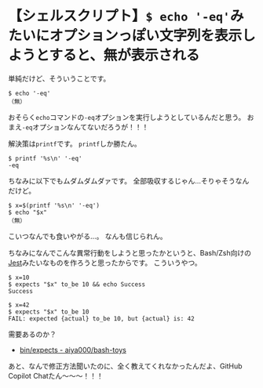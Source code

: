 # 【シェルスクリプト】`$ echo '-eq'`みたいにオプションっぽい文字列を表示しようとすると、無が表示される

単純だけど、そういうことです。

```shell-session
$ echo '-eq'
（無）
```

おそらく`echo`コマンドの`-eq`オプションを実行しようとしているんだと思う。
おまえ`-eq`オプションなんてないだろうが！！！

解決策は`printf`です。
`printf`しか勝たん。

```shell-session
$ printf '%s\n' '-eq'
-eq
```

ちなみに以下でもムダムダムダァです。
全部吸収するじゃん…そりゃそうなんだけど。

```shell-session
$ x=$(printf '%s\n' '-eq')
$ echo "$x"
（無）
```

こいつなんでも食いやがる…。
なんも信じられん。

ちなみになんでこんな異常行動をしようと思ったかというと、Bash/Zsh向けの[Jest](https://jestjs.io/ja/docs/expect)みたいなものを作ろうと思ったからです。
こういうやつ。

```shell-session
$ x=10
$ expects "$x" to_be 10 && echo Success
Success
```

```shell-session
$ x=42
$ expects "$x" to_be 10
FAIL: expected {actual} to_be 10, but {actual} is: 42
```

需要あるのか？

- [bin/expects - aiya000/bash-toys](https://github.com/aiya000/bash-toys/blob/main/bin/expects)

あと、なんで修正方法聞いたのに、全く教えてくれなかったんだよ、GitHub Copilot Chatたん～～～！！！
